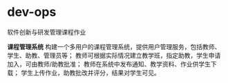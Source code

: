 # dev-ops
软件创新与研发管理课程作业

**课程管理系统**
构建一个多用户的课程管理系统，提供用户管理服务，包括教师、学生、助教、管理员等；
教师可根据实际情况建立教学班，指定助教，学生申请加入，可由教师/助教批准；
教师在系统中发布通知、教学资料、作业供学生下载；
学生上传作业，助教批改并评分，结果对学生可见。
